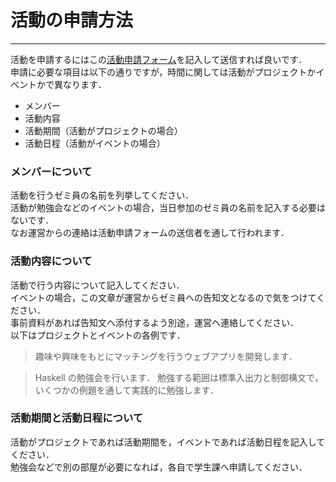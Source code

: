 # 活動の申請方法
- - - - - 

活動を申請するにはこの[活動申請フォーム](https://forms.office.com/r/KKX4JR9f0K)を記入して送信すれば良いです．  
申請に必要な項目は以下の通りですが，時間に関しては活動がプロジェクトかイベントかで異なります．

- メンバー
- 活動内容
- 活動期間（活動がプロジェクトの場合）
- 活動日程（活動がイベントの場合）


### メンバーについて
活動を行うゼミ員の名前を列挙してください．  
活動が勉強会などのイベントの場合，当日参加のゼミ員の名前を記入する必要はないです．  
なお運営からの連絡は活動申請フォームの送信者を通して行われます．


### 活動内容について
活動で行う内容について記入してください．  
イベントの場合，この文章が運営からゼミ員への告知文となるので気をつけてください．  
事前資料があれば告知文へ添付するよう別途，運営へ連絡してください．  
以下はプロジェクトとイベントの各例です．

> 趣味や興味をもとにマッチングを行うウェブアプリを開発します．

> Haskell の勉強会を行います．
> 勉強する範囲は標準入出力と制御構文で，いくつかの例題を通して実践的に勉強します．  


### 活動期間と活動日程について
活動がプロジェクトであれば活動期間を，イベントであれば活動日程を記入してください．  
勉強会などで別の部屋が必要になれば，各自で学生課へ申請してください．
